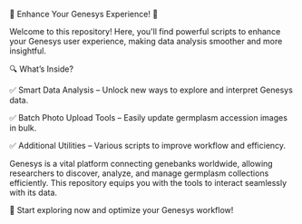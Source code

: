 🚀 Enhance Your Genesys Experience! 🌱


Welcome to this repository! Here, you'll find powerful scripts to enhance your Genesys user experience, making data analysis smoother and more insightful.

🔍 What’s Inside?

✅ Smart Data Analysis – Unlock new ways to explore and interpret Genesys data.

✅ Batch Photo Upload Tools – Easily update germplasm accession images in bulk.

✅ Additional Utilities – Various scripts to improve workflow and efficiency.


Genesys is a vital platform connecting genebanks worldwide, allowing researchers to discover, analyze, and manage germplasm collections efficiently. This repository equips you with the tools to interact seamlessly with its data.

🚀 Start exploring now and optimize your Genesys workflow!

